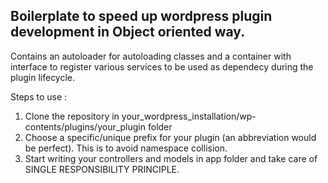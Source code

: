 ## Boilerplate to speed up wordpress plugin development in Object oriented way.

Contains an autoloader for autoloading classes and a container with interface to register various services to be used as dependecy during the plugin lifecycle.

Steps to use :
1. Clone the repository in your\_wordpress\_installation/wp-contents/plugins/your_plugin folder
2. Choose a specific/unique prefix for your plugin (an abbreviation would be perfect). This is to avoid namespace collision.
3. Start writing your controllers and models in app folder and take care of SINGLE RESPONSIBILITY PRINCIPLE.